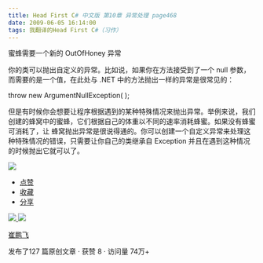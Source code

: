 ```yaml
---
title: Head First C# 中文版 第10章 异常处理 page468
date: 2009-06-05 16:14:00
tags: 我翻译的Head First C#（习作）
---
```

蜜蜂需要一个新的  OutOfHoney  异常

  

你的类可以抛出自定义的异常。比如说，如果你在方法接受到了一个  null  参数，而需要的是一个值，在此处与  .NET
中的方法抛出一样的异常是很常见的：

  

throw new ArgumentNullException( );

  

但是有时候你会想要让程序根据遇到的某种特殊情况来抛出异常。举例来说，我们创建的蜂窝中的蜜蜂，它们根据自己的体重以不同的速率消耗蜂蜜。如果没有蜂蜜可消耗了，让
蜂窝抛出异常是很说得通的。你可以创建一个自定义异常来处理这种特殊情况的错误，只需要让你自己的类继承自  Exception
并且在遇到这种情况的时候抛出它就可以了。

  

![](https://p-blog.csdn.net/images/p_blog_csdn_net/cuipengfei1/EntryImages/20090605/2009-06-05_15-12-40.jpg)

  * [ 点赞  ](javascript:;)
  * [ 收藏  ](javascript:;)
  * [ 分享 ](javascript:;)

[ ![](https://profile.csdnimg.cn/5/2/5/3_cuipengfei1)
![](https://g.csdnimg.cn/static/user-reg-year/1x/11.png)
](https://blog.csdn.net/cuipengfei1)

[ 崔鹏飞 ](https://blog.csdn.net/cuipengfei1)

发布了127 篇原创文章  ·  获赞 8  ·  访问量 74万+

